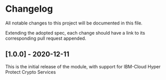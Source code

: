 # Changelog

All notable changes to this project will be documented in this file.

Extending the adopted spec, each change should have a link to its
corresponding pull request appended.

## [1.0.0] - 2020-12-11

This is the initial release of the module, with support for IBM-Cloud Hyper Protect Crypto Services